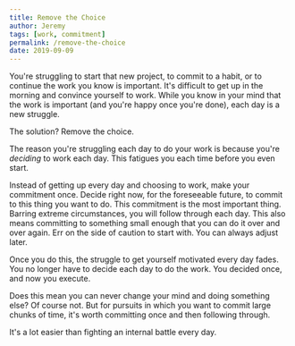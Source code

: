 ```yaml
---
title: Remove the Choice
author: Jeremy
tags: [work, commitment]
permalink: /remove-the-choice
date: 2019-09-09
---
```


You're struggling to start that new project, to commit to a habit, or to continue the work you know is important. It's difficult to get up in the morning and convince yourself to work. While you know in your mind that the work is important (and you're happy once you're done), each day is a new struggle.

The solution? Remove the choice.

The reason you're struggling each day to do your work is because you're *deciding* to work each day. This fatigues you each time before you even start.

Instead of getting up every day and choosing to work, make your commitment once. Decide right now, for the foreseeable future, to commit to this thing you want to do. This commitment is the most important thing. Barring extreme circumstances, you will follow through each day. This also means committing to something small enough that you can do it over and over again. Err on the side of caution to start with. You can always adjust later.

Once you do this, the struggle to get yourself motivated every day fades. You no longer have to decide each day to do the work. You decided once, and now you execute.

Does this mean you can never change your mind and doing something else? Of course not. But for pursuits in which you want to commit large chunks of time, it's worth committing once and then following through.

It's a lot easier than fighting an internal battle every day.
